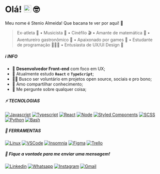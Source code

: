# **Olá!** <img src="https://user-images.githubusercontent.com/1303154/88677602-1635ba80-d120-11ea-84d8-d263ba5fc3c0.gif" width="24px" alt="hi"> 🤓

Meu nome é Stenio Almeida! Que bacana te ver por aqui! 🤗

> Ex-atleta 🏀 • Musicista 🎸 • Cinéfilo 🎬 • Amante de matemática 📐 • Aventureiro gastronômico 🍲 • Apaixonado por games 👾 • Estudante de programação 👨🏻‍💻 • Entusiasta de UX/UI Design 🎨

##### ℹ️ **INFO**

- 💼 **Desenvolvedor Front-end** com foco em UX;
- 🌱 Atualmente estudo **`React`** e **`TypeScript`**;
- 🤝🏼 Busco ser voluntário em projetos open source, sociais e pro bono;
- 🤍 Amo compartilhar conhecimento;
- 💬 Me pergunte sobre qualquer coisa;

##### ⚡ **TECNOLOGIAS**

[
![Javascript](https://img.shields.io/badge/JavaScript-2d2d2d?style=flat-square&logo=javascript)]()
[
![Typescript](https://img.shields.io/badge/TypeScript-2d2d2d?style=flat-square&logo=typescript)]()
[
![React](https://img.shields.io/badge/React-2d2d2d?style=flat-square&logo=react)]()
[
![Node](https://img.shields.io/badge/Node-2d2d2d?style=flat-square&logo=node.js&logoColor=339933)]()
[
![Styled Components](https://img.shields.io/badge/Styled_Components-2d2d2d?style=flat-square&logo=styled-components)]()
[
![SCSS](https://img.shields.io/badge/SCSS-2d2d2d?style=flat-square&logo=sass&logoColor=CC6699)]()
[
![Python](https://img.shields.io/badge/Python-2d2d2d?style=flat-square&logo=python&logoColor=3776AB)]()
[
![Bash](https://img.shields.io/badge/Bash-2d2d2d?style=flat-square&logo=gnubash&logoColor=4EAA25)]()

##### 🧰 **FERRAMENTAS**

[
![Linux](https://img.shields.io/badge/Linux-2d2d2d?style=flat-square&logo=linux&logoColor=FCC624)]()
[
![VSCode](https://img.shields.io/badge/VSCode-2d2d2d?style=flat-square&logo=visualstudiocode&logoColor=007ACC)]()
[
![Insomnia](https://img.shields.io/badge/Insomnia-2d2d2d?style=flat-square&logo=insomnia&logoColor=5849BE)]()
[
![Figma](https://img.shields.io/badge/Figma-2d2d2d?style=flat-square&logo=figma&logoColor=F24E1E)]()
[
![Trello](https://img.shields.io/badge/Trello-2d2d2d?style=flat-square&logo=trello&logoColor=0052CC)]()

##### 💌 **Fique a vontade para me enviar uma mensagem!**

[
![Linkedin](https://img.shields.io/badge/LinkedIn-2d2d2d?style=for-the-badge&logo=linkedin&logoColor=00FFFF&link=https://www.linkedin.com/in/stenioas/)](https://www.linkedin.com/in/stenioas/)
[
![Whatsapp](https://img.shields.io/badge/Whatsapp-2d2d2d?style=for-the-badge&logo=whatsapp&logoColor=00FFFF&link=https://api.whatsapp.com/send?phone=5585988147879&text=Oi%2C%20Stenio!%20Tudo%20bem%3F%20Te%20vi%20no%20Github!%20Podemos%20conversar%3F/)](https://api.whatsapp.com/send?phone=5585988147879&text=Oi%2C%20Stenio!%20Tudo%20bem%3F%20Te%20vi%20no%20Github!%20Podemos%20conversar%3F/)
[
![Instagram](https://img.shields.io/badge/Instagram-2d2d2d?style=for-the-badge&logo=instagram&logoColor=00FFFF&link=https://www.instagram.com/stenioas)](https://www.instagram.com/in/stenioas/)
[
![Gmail](https://img.shields.io/badge/Gmail-2d2d2d?style=for-the-badge&logo=gmail&logoColor=00FFFF&link=mailto:stenioas@gmail.com)](mailto:stenioas@gmail.com)
